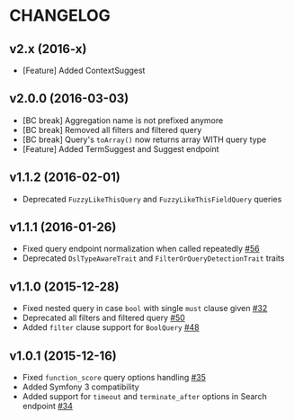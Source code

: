 CHANGELOG
=========
   
v2.x (2016-x)
---

- [Feature] Added ContextSuggest

v2.0.0 (2016-03-03)
---

- [BC break] Aggregation name is not prefixed anymore
- [BC break] Removed all filters and filtered query
- [BC break] Query's `toArray()` now returns array WITH query type
- [Feature] Added TermSuggest and Suggest endpoint

v1.1.2 (2016-02-01)
---

- Deprecated `FuzzyLikeThisQuery` and `FuzzyLikeThisFieldQuery` queries

v1.1.1 (2016-01-26)
---

- Fixed query endpoint normalization when called repeatedly [#56](https://github.com/ongr-io/ElasticsearchDSL/pull/56)
- Deprecated `DslTypeAwareTrait` and `FilterOrQueryDetectionTrait` traits

v1.1.0 (2015-12-28)
---

- Fixed nested query in case `bool` with single `must` clause given [#32](https://github.com/ongr-io/ElasticsearchDSL/issues/32)
- Deprecated all filters and filtered query [#50](https://github.com/ongr-io/ElasticsearchDSL/issues/50)
- Added `filter` clause support for `BoolQuery` [#48](https://github.com/ongr-io/ElasticsearchDSL/issues/48)

v1.0.1 (2015-12-16)
---

- Fixed `function_score` query options handling [#35](https://github.com/ongr-io/ElasticsearchDSL/issues/35)
- Added Symfony 3 compatibility
- Added support for `timeout` and `terminate_after` options in Search endpoint [#34](https://github.com/ongr-io/ElasticsearchDSL/issues/34)
